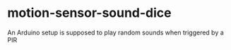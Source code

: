 # motion-sensor-sound-dice
An Arduino setup is supposed to play random sounds when triggered by a PIR
